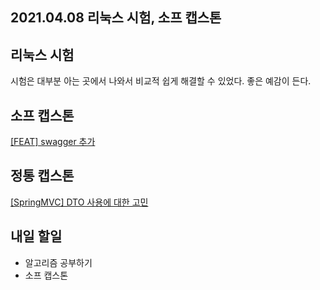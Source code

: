 ## 2021.04.08 리눅스 시험, 소프 캡스톤

## 리눅스 시험

시험은 대부분 아는 곳에서 나와서 비교적 쉽게 해결할 수 있었다. 좋은 예감이 든다.

## 소프 캡스톤

[[FEAT] swagger 추가](https://github.com/SKHUED-IN/skhuedin/pull/24)

## 정통 캡스톤

[[SpringMVC] DTO 사용에 대한 고민](https://hyeonic.tistory.com/195)

## 내일 할일
 - 알고리즘 공부하기
 - 소프 캡스톤